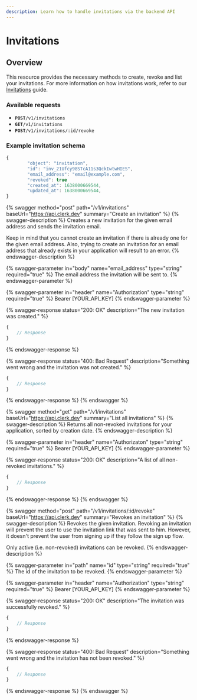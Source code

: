 ```yaml
---
description: Learn how to handle invitations via the backend API
---
```


# Invitations

## Overview

This resource provides the necessary methods to create, revoke and list your invitations. For more information on how invitations work, refer to our [Invitations](../../popular-guides/invitations.md) guide.

### Available requests

* **`POST`**`/v1/invitations`
* **`GET`**`/v1/invitations`
* **`POST`**`/v1/invitations/:id/revoke`

### Example invitation schema

```javascript
{
        "object": "invitation",
        "id": "inv_21Ufcy98STcA11s3QckIwtwHIES",
        "email_address": "email@example.com",
        "revoked": true
        "created_at": 1638000669544,
        "updated_at": 1638000669544,
}
```

{% swagger method="post" path="/v1/invitations" baseUrl="https://api.clerk.dev" summary="Create an invitation" %}
{% swagger-description %}
Creates a new invitation for the given email address and sends the invitation email.&#x20;

Keep in mind that you cannot create an invitation if there is already one for the given email address. Also, trying to create an invitation for an email address that already exists in your application will result to an error.
{% endswagger-description %}

{% swagger-parameter in="body" name="email_address" type="string" required="true" %}
The email address the invitation will be sent to.
{% endswagger-parameter %}

{% swagger-parameter in="header" name="Authorization" type="string" required="true" %}
Bearer [YOUR_API_KEY]
{% endswagger-parameter %}

{% swagger-response status="200: OK" description="The new invitation was created." %}
```javascript
{
    // Response
}
```
{% endswagger-response %}

{% swagger-response status="400: Bad Request" description="Something went wrong and the invitation was not created." %}
```javascript
{
    // Response
}
```
{% endswagger-response %}
{% endswagger %}

{% swagger method="get" path="/v1/invitations" baseUrl="https://api.clerk.dev" summary="List all invitations" %}
{% swagger-description %}
Returns all non-revoked invitations for your application, sorted by creation date.
{% endswagger-description %}

{% swagger-parameter in="header" name="Authorizaton" type="string" required="true" %}
Bearer [YOUR_API_KEY]
{% endswagger-parameter %}

{% swagger-response status="200: OK" description="A list of all non-revoked invitations." %}
```javascript
{
    // Response
}
```
{% endswagger-response %}
{% endswagger %}

{% swagger method="post" path="/v1/invitations/:id/revoke" baseUrl="https://api.clerk.dev" summary="Revokes an invitation" %}
{% swagger-description %}
Revokes the given invitation. Revoking an invitation will prevent the user to use the invitation link that was sent to him. However, it doesn't prevent the user from signing up if they follow the sign up flow.

Only active (i.e. non-revoked) invitations can be revoked.
{% endswagger-description %}

{% swagger-parameter in="path" name="id" type="string" required="true" %}
The id of the invitation to be revoked.
{% endswagger-parameter %}

{% swagger-parameter in="header" name="Authorization" type="string" required="true" %}
Bearer [YOUR_API_KEY]
{% endswagger-parameter %}

{% swagger-response status="200: OK" description="The invitation was successfully revoked." %}
```javascript
{
    // Response
}
```
{% endswagger-response %}

{% swagger-response status="400: Bad Request" description="Something went wrong and the invitation has not been revoked." %}
```javascript
{
    // Response
}
```
{% endswagger-response %}
{% endswagger %}
